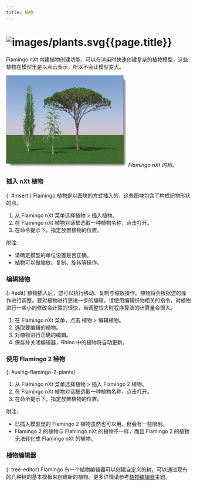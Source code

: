 ```yaml
---
title: 植物
---
```


<!-- TODO: Is this  about trees or plants? I can see some confusion on the page. Lots of mentions of "trees" where I think we actually want to say "plant". -->

# ![images/plants.svg](images/plants.svg){{page.title}}
Flamingo nXt 内建植物创建功能，可以在渲染时快速创建复杂的植物模型，这些植物在模型里是以点云表示，所以不会让模型变大。

![images/plants-001.png](images/plants-001.png)
*Flamingo nXt 的树。*

### 插入 nXt 植物
{: #insert:}
Flamingo 植物是以图块的方式插入的，这些图块包含了构成织物形状的点。

1. 从 Flamingo nXt 菜单选择植物 > 插入植物。
1. 在 Flamingo nXt 植物对话框选取一种植物名称，点击打开。
1. 在命令提示下，指定放置植物的位置。

附注:

* 请确定模型的单位设置是否正确。 
* 植物可以做缩放、复制、旋转等操作。

### 编辑植物
{: #edit}
植物插入后，您可以执行移动、复制与缩放操作。植物将会根据您的操作进行调整。要对植物进行更进一步的编辑，请使用编辑织物相关的指令，对植物进行一些小的修改会计算的很快，当调整较大时程序算法的计算量会很大。

1. 在 Flamingo nXt 菜单，点击 植物 > 编辑植物。
1. 选取要编辑的植物。
1. 对植物进行正确的编辑。
1. 保存并关闭编辑器，Rhino 中的植物将自动更新。

### 使用 Flamingo 2 植物
{: #using-flamingo-2-plants}
1. 从 Flamingo nXt 菜单选择植物 > 插入 Flamingo 2 植物。
1. 在 Flamingo nXt 植物对话框选取一种植物名称，点击打开。
1. 在命令提示下，指定放置植物的位置。

附注:

* 已插入模型里的 Flamingo 2 植物虽然也可以用，但会有一些限制。
* Flamingo 2 的植物与 Flamingo nXt 的植物不一样，而且 Flamingo 2 的植物无法转化成 Flamingo nXt 的植物。

### 植物编辑器
{: tree-editor}
Flamingo 有一个植物编辑器可以创建自定义的树，可以通过现有的几种树的基本模板来创建新的植物。更多详情请参考[植物编辑器](tree-editor.html)主题。
